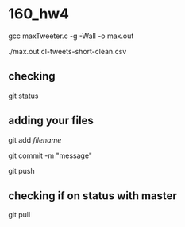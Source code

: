 # 160_hw4


gcc maxTweeter.c -g -Wall -o max.out 

./max.out  cl-tweets-short-clean.csv 


## checking 
git status

## adding your files
git add *filename*

git commit -m "message"

git push 

## checking if on status with master

git pull 
